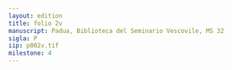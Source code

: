 ```yaml
---
layout: edition
title: folio 2v
manuscript: Padua, Biblioteca del Seminario Vescovile, MS 32
sigla: P
iip: p002v.tif
milestone: 4
---
```

